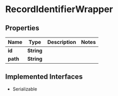 

# RecordIdentifierWrapper


## Properties

| Name | Type | Description | Notes |
|------------ | ------------- | ------------- | -------------|
|**id** | **String** |  |  |
|**path** | **String** |  |  |


## Implemented Interfaces

* Serializable



